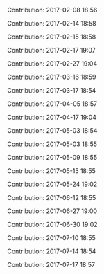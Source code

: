 Contribution: 2017-02-08 18:56

Contribution: 2017-02-14 18:58

Contribution: 2017-02-15 18:58

Contribution: 2017-02-17 19:07

Contribution: 2017-02-27 19:04

Contribution: 2017-03-16 18:59

Contribution: 2017-03-17 18:54

Contribution: 2017-04-05 18:57

Contribution: 2017-04-17 19:04

Contribution: 2017-05-03 18:54

Contribution: 2017-05-03 18:55

Contribution: 2017-05-09 18:55

Contribution: 2017-05-15 18:55

Contribution: 2017-05-24 19:02

Contribution: 2017-06-12 18:55

Contribution: 2017-06-27 19:00

Contribution: 2017-06-30 19:02

Contribution: 2017-07-10 18:55

Contribution: 2017-07-14 18:54

Contribution: 2017-07-17 18:57

